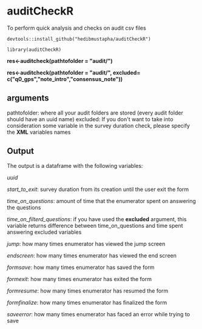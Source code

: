 # auditCheckR
To perform quick analysis and checks on audit csv files

`devtools::install_github("hedibmustapha/auditCheckR")`

`library(auditCheckR)`

**res<-auditcheck(pathtofolder = "audit/")**

**res<-auditcheck(pathtofolder = "audit/", excluded= c("q0_gps","note_intro","consensus_note"))**
## arguments
pathtofolder: where all your audit folders are stored (every audit folder should have an uuid name)
excluded: If you don't want to take into consideration some variable in the survey duration check, please specify the **XML** variables names
## Output
The output is a dataframe with the following variables:

*uuid*

*start_to_exit*: survey duration from its creation until the user exit the form

*time_on_questions*: amount of time that the enumerator spent on answering the questions

*time_on_filterd_questions*: if you have used the **excluded** argument, this variable returns difference between time_on_questions and time spent answering excluded variables

*jump*: how many times enumerator has viewed the jump screen

*endscreen*: how many times enumerator has viewed the end screen

*formsave*: how many times enumerator has saved the form

*formexit*: how many times enumerator has exited the form

*formresume*: how many times enumerator has resumed the form

*formfinalize*: how many times enumerator has finalized the form

*saveerror*: how many times enumerator has faced an error while trying to save
